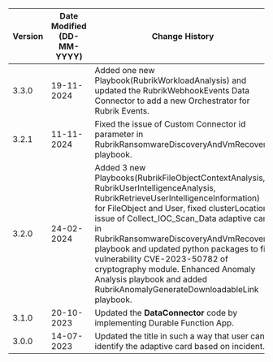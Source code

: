 | **Version** | **Date Modified (DD-MM-YYYY)** | **Change History**                          |
|-------------|--------------------------------|---------------------------------------------|
| 3.3.0       | 19-11-2024                     | Added one new Playbook(RubrikWorkloadAnalysis) and updated the RubrikWebhookEvents Data Connector to add a new Orchestrator for Rubrik Events.
| 3.2.1       | 11-11-2024                     | Fixed the issue of Custom Connector id parameter in RubrikRansomwareDiscoveryAndVmRecovery playbook. |
| 3.2.0       | 24-02-2024                     | Added 3 new Playbooks(RubrikFileObjectContextAnalysis, RubrikUserIntelligenceAnalysis, RubrikRetrieveUserIntelligenceInformation) for FileObject and User, fixed clusterLocation issue of Collect_IOC_Scan_Data adaptive card in RubrikRansomwareDiscoveryAndVmRecovery playbook and updated python packages to fix vulnerability CVE-2023-50782 of cryptography module. Enhanced Anomaly Analysis playbook and added RubrikAnomalyGenerateDownloadableLink playbook. |
| 3.1.0       | 20-10-2023                     | Updated the **DataConnector** code by implementing Durable Function App. |
| 3.0.0       | 14-07-2023                     | Updated the title in such a way that user can identify the adaptive card based on incident. |